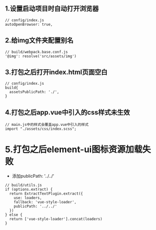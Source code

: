 ## 1.设置启动项目时自动打开浏览器
```
// config/index.js
autoOpenBrowser: true,
```

## 2.给img文件夹配置别名
```
// build/webpack.base.conf.js
'@img': resolve('src/assets/img')
```

## 3.打包之后打开index.html页面空白
```
// config/index.js 
build{
  assetsPublicPath: './',
}
```

## 4.打包之后app.vue中引入的css样式未生效
```
// main.js中的样式会覆盖app.vue中引入的样式
import "./assets/css/index.scss";
```

# 5.打包之后element-ui图标资源加载失败
- 添加publicPath: '../../' 
```
// build/utils.js
if (options.extract) {
  return ExtractTextPlugin.extract({
    use: loaders,
    fallback: 'vue-style-loader',
    publicPath: '../../' 
  })
} else {
  return ['vue-style-loader'].concat(loaders)
}
```